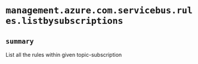 # `management.azure.com.servicebus.rules.listbysubscriptions`

## `summary`
List all the rules within given topic-subscription


